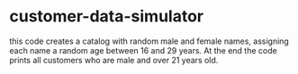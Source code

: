 # customer-data-simulator
this code creates a catalog with random male and female names, assigning each name a random age between 16 and 29 years. At the end the code prints all customers who are male and over 21 years old.

